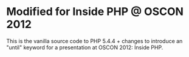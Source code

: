 Modified for Inside PHP @ OSCON 2012
====================================

This is the vanilla source code to PHP 5.4.4 + changes to introduce an
"until" keyword for a presentation at OSCON 2012: Inside PHP.

